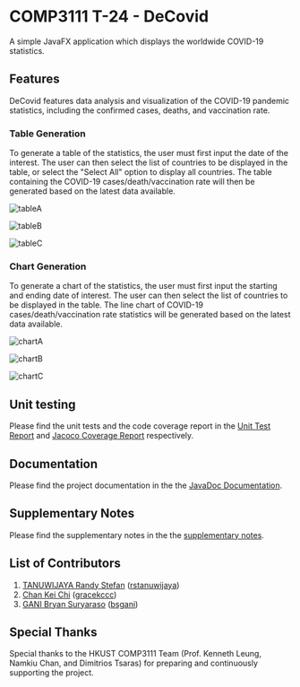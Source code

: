 # COMP3111 T-24 - DeCovid

A simple JavaFX application which displays the worldwide COVID-19 statistics.

## Features

DeCovid features data analysis and visualization of the COVID-19 pandemic statistics, including the confirmed cases, deaths, and vaccination rate.

### Table Generation

To generate a table of the statistics, the user must first input the date of the interest. The user can then select the list of countries to be displayed in the table, or select the "Select All" option to display all countries. The table containing the COVID-19 cases/death/vaccination rate will then be generated based on the latest data available.

![tableA](docs/screenshots/tableA.png)

![tableB](docs/screenshots/tableB.png)

![tableC](docs/screenshots/tableC.png)


### Chart Generation

To generate a chart of the statistics, the user must first input the starting and ending date of interest. The user can then select the list of countries to be displayed in the table. The line chart of COVID-19 cases/death/vaccination rate statistics will be generated based on the latest data available.

![chartA](docs/screenshots/chartA.png)

![chartB](docs/screenshots/chartB.png)

![chartC](docs/screenshots/chartC.png)

## Unit testing

Please find the unit tests and the code coverage report in the [Unit Test Report](https://please-a-plus.github.io/COMP3111-T24-deCOVID/build/reports/tests/test/) and [Jacoco Coverage Report](https://please-a-plus.github.io/COMP3111-T24-deCOVID/build/jacocoHTML/) respectively.

## Documentation

Please find the project documentation in the the [JavaDoc Documentation](https://please-a-plus.github.io/COMP3111-T24-deCOVID/build/docs/javadoc/).


## Supplementary Notes

Please find the supplementary notes in the the [supplementary notes](https://please-a-plus.github.io/COMP3111-T24-deCOVID/build/docs/supplementaryNotes/supplementaryNotes.pdf).

## List of Contributors

1. [TANUWIJAYA Randy Stefan](https://github.com/rstanuwijaya) ([rstanuwijaya](mailto:rstanuwijaya@connect.ust.hk))
2. [Chan Kei Chi](https://github.com/gracekccc) ([gracekccc](mailto:kcchanbt@connect.ust.hk))
3. [GANI Bryan Suryaraso](https://github.com/airflow101) ([bsgani](mailto:bsgani@connect.ust.hk))

## Special Thanks

Special thanks to the HKUST COMP3111 Team (Prof. Kenneth Leung, Namkiu Chan, and Dimitrios Tsaras) for preparing and continuously supporting the project.
